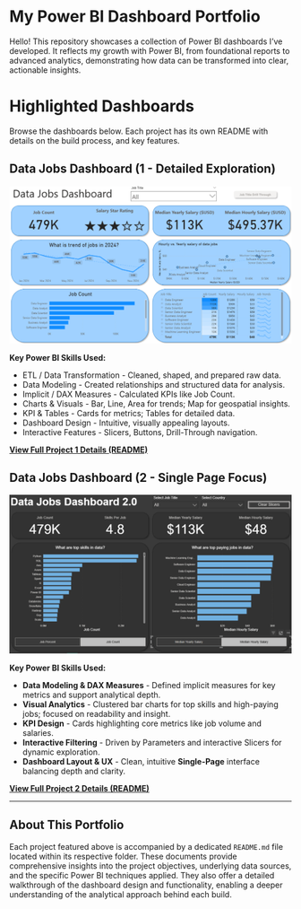 # My Power BI Dashboard Portfolio

Hello! This repository showcases a collection of Power BI dashboards I’ve developed. It reflects my growth with Power BI, from foundational reports to advanced analytics,  demonstrating how data can be transformed into clear, actionable insights.

# Highlighted Dashboards

Browse the dashboards below. Each project has its own README with details on the build process, and key features.

## Data Jobs Dashboard (1 - Detailed Exploration)

![Data Jobs Dashboard_1](/Images/Image%201.png)

**Key Power BI Skills Used:**
- ETL / Data Transformation - Cleaned, shaped, and prepared raw data.
- Data Modeling - Created relationships and structured data for analysis.
- Implicit / DAX Measures - Calculated KPIs like Job Count.
- Charts & Visuals - Bar, Line, Area for trends; Map for geospatial insights.
- KPI & Tables - Cards for metrics; Tables for detailed data.
- Dashboard Design - Intuitive, visually appealing layouts.
- Interactive Features - Slicers, Buttons, Drill-Through navigation.

[**View Full Project 1 Details (README)**](/Data_Jobs_1/README.md)

## Data Jobs Dashboard (2 - Single Page Focus)

![Dashboard Page](/Images/Project%202_image%201.png)

**Key Power BI Skills Used:**

- **Data Modeling & DAX Measures** - Defined implicit measures for key metrics and support analytical depth.
- **Visual Analytics** - Clustered bar charts for top skills and high-paying jobs; focused on readability and insight.
- **KPI Design** - Cards highlighting core metrics like job volume and salaries.
- **Interactive Filtering** - Driven by Parameters and interactive Slicers for dynamic exploration.
- **Dashboard Layout & UX** - Clean, intuitive **Single-Page** interface balancing depth and clarity.

[**View Full Project 2 Details (README)**](/Data_Jobs_2/README.md)

---

## About This Portfolio

Each project featured above is accompanied by a dedicated `README.md` file located within its respective folder. These documents provide comprehensive insights into the project objectives, underlying data sources, and the specific Power BI techniques applied. They also offer a detailed walkthrough of the dashboard design and functionality, enabling a deeper understanding of the analytical approach behind each build.